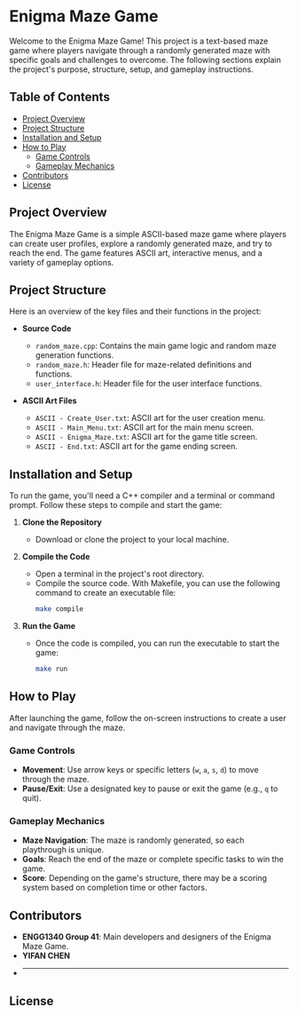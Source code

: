 # Enigma Maze Game

Welcome to the Enigma Maze Game! This project is a text-based maze game where players navigate through a randomly generated maze with specific goals and challenges to overcome. The following sections explain the project's purpose, structure, setup, and gameplay instructions.

## Table of Contents
- [Project Overview](#project-overview)
- [Project Structure](#project-structure)
- [Installation and Setup](#installation-and-setup)
- [How to Play](#how-to-play)
  - [Game Controls](#game-controls)
  - [Gameplay Mechanics](#gameplay-mechanics)
- [Contributors](#contributors)
- [License](#license)

## Project Overview
The Enigma Maze Game is a simple ASCII-based maze game where players can create user profiles, explore a randomly generated maze, and try to reach the end. The game features ASCII art, interactive menus, and a variety of gameplay options.

## Project Structure
Here is an overview of the key files and their functions in the project:

- **Source Code**
  - `random_maze.cpp`: Contains the main game logic and random maze generation functions.
  - `random_maze.h`: Header file for maze-related definitions and functions.
  - `user_interface.h`: Header file for the user interface functions.

- **ASCII Art Files**
  - `ASCII - Create_User.txt`: ASCII art for the user creation menu.
  - `ASCII - Main_Menu.txt`: ASCII art for the main menu screen.
  - `ASCII - Enigma_Maze.txt`: ASCII art for the game title screen.
  - `ASCII - End.txt`: ASCII art for the game ending screen.

## Installation and Setup
To run the game, you'll need a C++ compiler and a terminal or command prompt. Follow these steps to compile and start the game:

1. **Clone the Repository**
   - Download or clone the project to your local machine.

2. **Compile the Code**
   - Open a terminal in the project's root directory.
   - Compile the source code. With Makefile, you can use the following command to create an executable file:
     ```bash
     make compile
     ```

3. **Run the Game**
   - Once the code is compiled, you can run the executable to start the game:
     ```bash
     make run
     ```

## How to Play
After launching the game, follow the on-screen instructions to create a user and navigate through the maze.

### Game Controls
- **Movement**: Use arrow keys or specific letters (`w`, `a`, `s`, `d`) to move through the maze.
- **Pause/Exit**: Use a designated key to pause or exit the game (e.g., `q` to quit).

### Gameplay Mechanics
- **Maze Navigation**: The maze is randomly generated, so each playthrough is unique.
- **Goals**: Reach the end of the maze or complete specific tasks to win the game.
- **Score**: Depending on the game's structure, there may be a scoring system based on completion time or other factors.

## Contributors
- **ENGG1340 Group 41**: Main developers and designers of the Enigma Maze Game.
- **YIFAN CHEN**
- ****

## License



